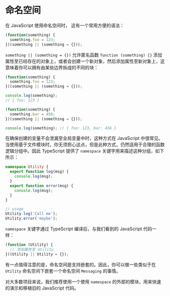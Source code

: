 # 命名空间

在 JavaScript 使用命名空间时， 这有一个常用方便的语法：

```js
(function(something) {
  something.foo = 123;
})(something || (something = {}));
```

`something || (something = {})` 允许匿名函数 `function (something) {}` 添加属性至已经存在的对象上，或者会创建一个新对象，然后添加属性至新对象上，这意味着你可以拥有由某些边界拆成的不同的块：

```js
(function(something) {
  something.foo = 123;
})(something || (something = {}));

console.log(something);
// { foo: 123 }

(function(something) {
  something.bar = 456;
})(something || (something = {}));

console.log(something); // { foo: 123, bar: 456 }
```

在确保创建的变量不会泄漏至全局变量中时，这种方式在 JavaScript 中很常见。当使用基于文件模块时，你无须担心这点，但是此种方式，仍然适用于合理的函数逻辑分组中。因此 TypeScript 提供了 `namespace` 关键字用来描述这种分组，如下所示：

```ts
namespace Utility {
  export function log(msg) {
    console.log(msg);
  }
  export function error(msg) {
    console.log(msg);
  }
}

// usage
Utility.log('Call me');
Utility.error('maybe');
```

`namespace` 关键字通过 TypeScript 编译后，与我们看到的 JavaScript 代码一样：

```js
(function (Utility) {
  // 添加属性至 Utility
})(Utility || Utility = {});
```

有一点值得注意的是，命名空间是支持嵌套的。因此，你可以做一些类似于在 `Utility` 命名空间下嵌套一个命名空间 `Messaging` 的事情。

对大多数项目来说，我们推荐使用一个使用 `namespace` 的外部的模块，用来快速的演示和移植旧的 JavaScript 代码。
